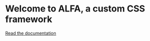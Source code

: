 # Welcome to ALFA, a custom CSS framework

[Read the documentation](https://github.com/FAAREIA/ALFA/wiki)